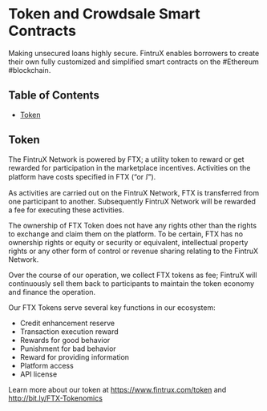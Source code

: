 # Token and Crowdsale Smart Contracts
Making unsecured loans highly secure. FintruX enables borrowers to create their own fully customized and simplified smart contracts on the #Ethereum #blockchain.

## Table of Contents

- [Token](#token)

## Token
The FintruX Network is powered by FTX; a utility token to reward or get rewarded for participation in the marketplace incentives. Activities on the platform have costs specified in FTX (“or ꭍ”).

As activities are carried out on the FintruX Network, FTX is transferred from one participant to another. Subsequently FintruX Network will be rewarded a fee for executing these activities.

The ownership of FTX Token does not have any rights other than the rights to exchange and claim them on the platform. To be certain, FTX has no ownership rights or equity or security or equivalent, intellectual property rights or any other form of control or revenue sharing relating to the FintruX Network.

Over the course of our operation, we collect FTX tokens as fee; FintruX will continuously sell them back to participants to maintain the token economy and finance the operation.

Our FTX Tokens serve several key functions in our ecosystem:
- Credit enhancement reserve
- Transaction execution reward
- Rewards for good behavior
- Punishment for bad behavior
- Reward for providing information
- Platform access
- API license

Learn more about our token at https://www.fintrux.com/token and http://bit.ly/FTX-Tokenomics
